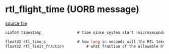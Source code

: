 # rtl_flight_time (UORB message)
        


[source file](https://github.com/PX4/PX4-Autopilot/blob/master/msg/rtl_flight_time.msg)

```c
uint64 timestamp				# time since system start (microseconds)

float32 rtl_time_s				# how long in seconds will the RTL take
float32 rtl_limit_fraction			# what fraction of the allowable RTL time would be taken

```
